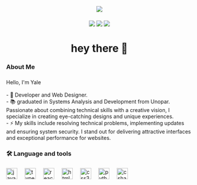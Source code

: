 <div align="center">

  <a href="www.yaledesigner.com.br">
  <img  src="https://github.com/user-attachments/assets/0fa8df78-f317-4439-94bf-db3b7cf0dd65"  />
  </a>
</div>

###

<div align="center">
  <img  src="https://img.shields.io/badge/LinkedIn-0077B5?style=for-the-badge&logo=linkedin&logoColor=white" />  
  <img  src="https://img.shields.io/badge/WhatsApp-25D366?style=for-the-badge&logo=whatsapp&logoColor=white" />        
 <img  src="https://img.shields.io/badge/Gmail-D14836?style=for-the-badge&logo=gmail&logoColor=white" />        
</div>

###


###

<h1 align="center">hey there 👋</h1>

###

<h3 align="left"> About Me</h3>

###

<p align="left">Hello, I'm Yale<br><br>- 🔭 Developer and Web Designer.<br>- 📚 graduated in Systems Analysis and Development from Unopar. Passionate about combining technical skills with a creative vision, I specialize in creating eye-catching designs and unique experiences.<br>- ⚡ My skills include resolving technical problems, implementing updates and ensuring system security. I stand out for delivering attractive interfaces and exceptional performance for websites.</p>

###

<h3 align="left">🛠 Language and tools</h3>

###

<div align="left">
  <img src="https://cdn.jsdelivr.net/gh/devicons/devicon/icons/javascript/javascript-original.svg" height="30" alt="javascript logo"  />
  <img width="12" />
  <img src="https://cdn.jsdelivr.net/gh/devicons/devicon/icons/typescript/typescript-original.svg" height="30" alt="typescript logo"  />
  <img width="12" />
  <img src="https://cdn.jsdelivr.net/gh/devicons/devicon/icons/react/react-original.svg" height="30" alt="react logo"  />
  <img width="12" />
  <img src="https://cdn.jsdelivr.net/gh/devicons/devicon/icons/html5/html5-original.svg" height="30" alt="html5 logo"  />
  <img width="12" />
  <img src="https://cdn.jsdelivr.net/gh/devicons/devicon/icons/css3/css3-original.svg" height="30" alt="css3 logo"  />
  <img width="12" />
  <img src="https://cdn.jsdelivr.net/gh/devicons/devicon@latest/icons/php/php-original.svg" height="30" alt="python logo"  />
  <img width="12" />
  <img src="https://cdn.jsdelivr.net/gh/devicons/devicon/icons/csharp/csharp-original.svg" height="30" alt="csharp logo"  />
</div>

###



